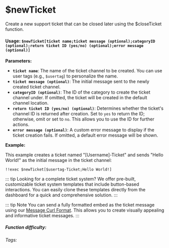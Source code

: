 # $newTicket

Create a new support ticket that can be closed later using the $closeTicket function.

#### Usage: `$newTicket[ticket name;ticket message (optional);categoryID (optional);return ticket ID (yes/no) (optional);error message (optional)]`

**Parameters:**

*   **`ticket name`**: The name of the ticket channel to be created.  You can use user tags (e.g., `$usertag`) to personalize the name.
*   **`ticket message (optional)`**: The initial message sent to the newly created ticket channel.
*   **`categoryID (optional)`**:  The ID of the category to create the ticket channel under. If omitted, the ticket will be created in the default channel location.
*   **`return ticket ID (yes/no) (optional)`**: Determines whether the ticket's channel ID is returned after creation.  Set to `yes` to return the ID; otherwise, omit or set to `no`. This allows you to use the ID for further actions.
*   **`error message (optional)`**: A custom error message to display if the ticket creation fails. If omitted, a default error message will be shown.

**Example:**

This example creates a ticket named "[Username]-Ticket" and sends "Hello World!" as the initial message in the ticket channel:

```!!exec $newTicket[$usertag-Ticket;Hello World!]```

::: tip Looking for a complete ticket system?
We offer pre-built, customizable ticket system templates that include button-based interactions. You can easily clone these templates directly from the dashboard for a quick and comprehensive solution.
:::

::: tip Note
You can send a fully formatted embed as the ticket message using our [Message Curl Format](../CodeReferences/ref.message_curl_format.md).  This allows you to create visually appealing and informative ticket messages.
:::

##### Function difficulty: <Badge type="tip" text="Easy" vertical="middle" />
###### Tags: <Badge type="tip" text="ticket" vertical="middle" /> <Badge type="tip" text="support" vertical="middle" /> <Badge type="tip" text="channel" vertical="middle" />